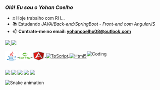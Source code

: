    ### <i> Olá! Eu sou o Yohan Coelho </i>

- 🔛 Hoje trabalho com RH...
- 📚 Estudando <i>JAVA/Back-end/SpringBoot</i> - <i>Front-end com AngularJS</i>
- 📫 <b>Contrate-me no email: yohancoelho08@outlook.com</b>

<div>
  <a href="https://github.com/YohanCoelho">
  <img height="150em" src="https://github-readme-stats.vercel.app/api?username=YohanCoelho&show_icons=true&theme=dracula&include_all_commits=true&count_private=true"/>
  <img height="150em" src="https://github-readme-stats.vercel.app/api/top-langs/?username=YohanCoelho&layout=compact&langs_count=7&theme=dracula"/>
</div>  
  
<div style="display: inline_block"><br>
  <img align="center" alt="Java" height="30" width="40" src="https://raw.githubusercontent.com/devicons/devicon/master/icons/java/java-original.svg">  
  <img align="center" alt="Spring" height="30" width="40" src="https://raw.githubusercontent.com/devicons/devicon/master/icons/spring/spring-original-wordmark.svg">
  <img align="center" alt="AngularJs" height="30" width="40" src="https://raw.githubusercontent.com/devicons/devicon/master/icons/angularjs/angularjs-original.svg">  
  <img align="center" alt="TpScript" height="30" width="40" src="https://cdn.jsdelivr.net/gh/devicons/devicon/icons/typescript/typescript-original.svg">
  <img align="center" alt="Html5" height="30" width="40" src="https://cdn.jsdelivr.net/gh/devicons/devicon/icons/html5/html5-original-wordmark.svg"> 
  <img align="right" alt="Coding"  height="230" width="240" src="https://media.giphy.com/media/17b875GGvV9m9sLmNc/giphy.gif">  
</div>
  
 ##
  
<div>   
   <a href="https://www.youtube.com/channel/UCEM4yvf1-MSAv5tVzX1Vnmw" target="_blank"><img src="https://img.shields.io/badge/YouTube-FF0000?style=for-the-badge&logo=youtube&logoColor=white" target="_blank"></a>
  <a href="https://instagram.com/realyohan_" target="_blank"><img src="https://img.shields.io/badge/-Instagram-%23E4405F?style=for-the-badge&logo=instagram&logoColor=white" target="_blank"></a>
 	<a href="https://www.twitch.tv/thebigodinho" target="_blank"><img src="https://img.shields.io/badge/Twitch-9146FF?style=for-the-badge&logo=twitch&logoColor=white" target="_blank"></a>  
  <a href = "mailto:yohancoelho08@outlook.com"><img src="https://img.shields.io/badge/Microsoft_Outlook-0078D4?style=for-the-badge&logo=microsoft-outlook&logoColor=white" target="_blank"></a>
  <a href="https://www.linkedin.com/in/yohan-coelho-1a418b1b3/" target="_blank"><img src="https://img.shields.io/badge/-LinkedIn-%230077B5?style=for-the-badge&logo=linkedin&logoColor=white" target="_blank"></a>   
  
  ![Snake animation](https://github.com/YohanCoelho/YohanCoelho/blob/output/github-contribution-grid-snake.svg)
  
</div>
